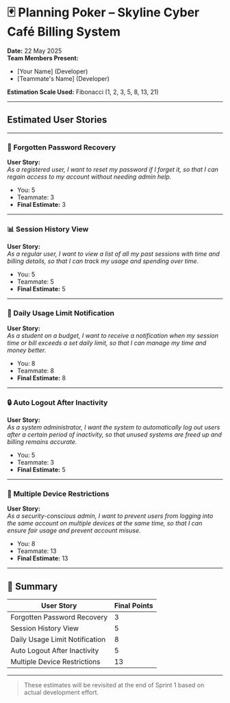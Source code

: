# 🃏 Planning Poker – Skyline Cyber Café Billing System

**Date:** 22 May 2025  
**Team Members Present:**  
- [Your Name] (Developer)  
- [Teammate's Name] (Developer)

**Estimation Scale Used:** Fibonacci (1, 2, 3, 5, 8, 13, 21)

---

## Estimated User Stories

---

### 🔐 Forgotten Password Recovery  
**User Story:**  
_As a registered user, I want to reset my password if I forget it, so that I can regain access to my account without needing admin help._  
- You: 5  
- Teammate: 3  
- **Final Estimate:** 3

---

### 📊 Session History View  
**User Story:**  
_As a regular user, I want to view a list of all my past sessions with time and billing details, so that I can track my usage and spending over time._  
- You: 5  
- Teammate: 5  
- **Final Estimate:** 5

---

### 🔔 Daily Usage Limit Notification  
**User Story:**  
_As a student on a budget, I want to receive a notification when my session time or bill exceeds a set daily limit, so that I can manage my time and money better._  
- You: 8  
- Teammate: 8  
- **Final Estimate:** 8

---

### 🔒 Auto Logout After Inactivity  
**User Story:**  
_As a system administrator, I want the system to automatically log out users after a certain period of inactivity, so that unused systems are freed up and billing remains accurate._  
- You: 5  
- Teammate: 3  
- **Final Estimate:** 5

---

### 🛑 Multiple Device Restrictions  
**User Story:**  
_As a security-conscious admin, I want to prevent users from logging into the same account on multiple devices at the same time, so that I can ensure fair usage and prevent account misuse._  
- You: 8  
- Teammate: 13  
- **Final Estimate:** 13

---

## 📌 Summary

| User Story                            | Final Points |
|---------------------------------------|--------------|
| Forgotten Password Recovery           | 3            |
| Session History View                  | 5            |
| Daily Usage Limit Notification        | 8            |
| Auto Logout After Inactivity          | 5            |
| Multiple Device Restrictions          | 13           |

---

> These estimates will be revisited at the end of Sprint 1 based on actual development effort.
